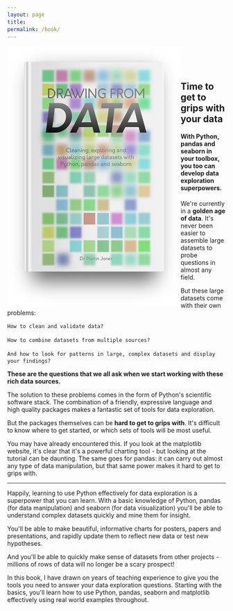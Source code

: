 ```yaml
---
layout: page
title:  
permalink: /book/
---
```


<img align="left" src="../images/drawing_from_data.png" alt="drawing" width="400"/>
<br/>
<br/>
<br/>

## Time to get to grips with your data

#### With Python, pandas and seaborn in your toolbox, you too can develop data exploration superpowers.

We're currently in a **golden age of data**. It's never been easier to assemble large datasets to probe questions in almost any field.  

But these large datasets come with their own problems:

    How to clean and validate data?

    How to combine datasets from multiple sources?

    And how to look for patterns in large, complex datasets and display your findings?

**These are the questions that we all ask when we start working with these rich data sources.**

The solution to these problems comes in the form of Python's scientific software stack. The combination of a friendly, expressive language and high quality packages makes a fantastic set of tools for data exploration.

But the packages themselves can be **hard to get to grips with**. It's difficult to know where to get started, or which sets of tools will be most useful.

You may have already encountered this. If you look at the matplotlib website, it's clear that it's a powerful charting tool - but looking at the tutorial can be daunting. The same goes for pandas: it can carry out almost any type of data manipulation, but that same power makes it hard to get to grips with.

---

Happily, learning to use Python effectively for data exploration is a superpower that you can learn. With a basic knowledge of Python, pandas (for data manipulation) and seaborn (for data visualization) you'll be able to understand complex datasets quickly and mine them for insight.

You'll be able to make beautiful, informative charts for posters, papers and presentations, and rapidly update them to reflect new data or test new hypotheses.

And you'll be able to quickly make sense of datasets from other projects - millions of rows of data will no longer be a scary prospect!

In this book, I have drawn on years of teaching experience to give you the tools you need to answer your data exploration questions. Starting with the basics, you'll learn how to use Python, pandas, seaborn and matplotlib effectively using real world examples throughout.
